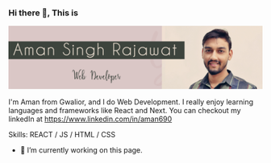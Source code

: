 
<!-- [![Anurag's GitHub stats](https://github-readme-stats.vercel.app/api?username=aman)](https://github.com/anuraghazra/github-readme-stats) -->


### Hi there 👋, This is 
![](https://github.com/amansingh456/amansingh456/blob/main/Aman-Banner.png)

I'm Aman from Gwalior, and I do Web Development. I really enjoy learning languages and frameworks like React and Next. You can checkout my linkedIn at https://www.linkedin.com/in/aman690

Skills:  REACT / JS / HTML / CSS

- 🔭 I’m currently working on this page. 




